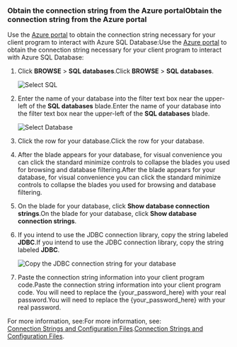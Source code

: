 <!--
includes/sql-database-include-connection-string-20-portalshots.md

Latest Freshness check:  2015-09-02 , GeneMi.

## Connection string
-->


### <a name="obtain-the-connection-string-from-the-azure-portal"></a><span data-ttu-id="fc90c-101">Obtain the connection string from the Azure portal</span><span class="sxs-lookup"><span data-stu-id="fc90c-101">Obtain the connection string from the Azure portal</span></span>
<span data-ttu-id="fc90c-102">Use the [Azure portal](https://portal.azure.com/) to obtain the connection string necessary for your client program to interact with Azure SQL Database:</span><span class="sxs-lookup"><span data-stu-id="fc90c-102">Use the [Azure portal](https://portal.azure.com/) to obtain the connection string necessary for your client program to interact with Azure SQL Database:</span></span>

1. <span data-ttu-id="fc90c-103">Click **BROWSE** > **SQL databases**.</span><span class="sxs-lookup"><span data-stu-id="fc90c-103">Click **BROWSE** > **SQL databases**.</span></span>
   
    ![Select SQL][1-select-sql]
2. <span data-ttu-id="fc90c-105">Enter the name of your database into the filter text box near the upper-left of the **SQL databases** blade.</span><span class="sxs-lookup"><span data-stu-id="fc90c-105">Enter the name of your database into the filter text box near the upper-left of the **SQL databases** blade.</span></span>
   
    ![Select Database][2-select-database]
3. <span data-ttu-id="fc90c-107">Click the row for your database.</span><span class="sxs-lookup"><span data-stu-id="fc90c-107">Click the row for your database.</span></span>
4. <span data-ttu-id="fc90c-108">After the blade appears for your database, for visual convenience you can click the standard minimize controls to collapse the blades  you used for browsing and database filtering.</span><span class="sxs-lookup"><span data-stu-id="fc90c-108">After the blade appears for your database, for visual convenience you can click the standard minimize controls to collapse the blades  you used for browsing and database filtering.</span></span>
5. <span data-ttu-id="fc90c-109">On the blade for your database, click **Show database connection strings**.</span><span class="sxs-lookup"><span data-stu-id="fc90c-109">On the blade for your database, click **Show database connection strings**.</span></span>
6. <span data-ttu-id="fc90c-110">If you intend to use the JDBC connection library, copy the string labeled **JDBC**.</span><span class="sxs-lookup"><span data-stu-id="fc90c-110">If you intend to use the JDBC connection library, copy the string labeled **JDBC**.</span></span>
   
    ![Copy the JDBC connection string for your database][3-get-connection-string]
7. <span data-ttu-id="fc90c-112">Paste the connection string information into your client program code.</span><span class="sxs-lookup"><span data-stu-id="fc90c-112">Paste the connection string information into your client program code.</span></span>  <span data-ttu-id="fc90c-113">You will need to replace the {your_password_here} with your real password.</span><span class="sxs-lookup"><span data-stu-id="fc90c-113">You will need to replace the {your_password_here} with your real password.</span></span>

<span data-ttu-id="fc90c-114">For more information, see:</span><span class="sxs-lookup"><span data-stu-id="fc90c-114">For more information, see:</span></span><br/><span data-ttu-id="fc90c-115">[Connection Strings and Configuration Files](https://msdn.microsoft.com/library/ms378428.aspx).</span><span class="sxs-lookup"><span data-stu-id="fc90c-115">[Connection Strings and Configuration Files](https://msdn.microsoft.com/library/ms378428.aspx).</span></span>

<!-- Image references. -->

[1-select-sql]: https://docstestmedia1.blob.core.windows.net/azure-media/includes/media/sql-database-include-connection-string-20-portalshots/connection-string-select-sql.png


[2-select-database]: https://docstestmedia1.blob.core.windows.net/azure-media/includes/media/sql-database-include-connection-string-20-portalshots/connection-string-select-database.PNG

[3-get-connection-string]: https://docstestmedia1.blob.core.windows.net/azure-media/includes/media/sql-database-include-connection-string-20-portalshots/connection-string-jdbc.PNG


<!--
These three includes/ files are a sequenced set, but you can pick and choose:

includes/sql-database-include-connection-string-20-portalshots.md
includes/sql-database-include-connection-string-30-compare.md
includes/sql-database-include-connection-string-40-config.md
-->



